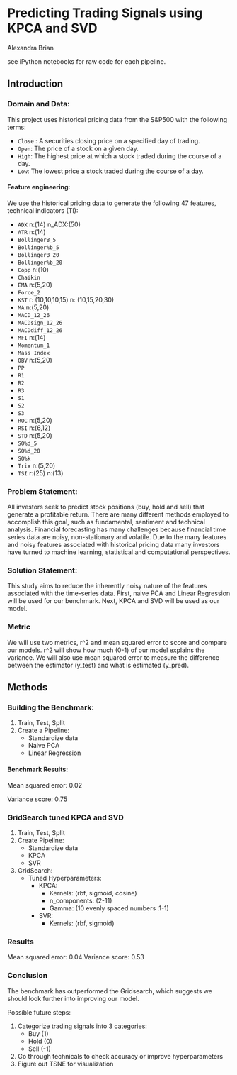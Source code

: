 # Predicting Trading Signals using KPCA and SVD

Alexandra Brian

see iPython notebooks for raw code for each pipeline.

## Introduction

### Domain and Data:
This project uses historical pricing data from the S&P500 with the following terms:

- `Close` : A securities closing price on a specified day of trading.
- `Open`: The price of a stock on a given day.
- `High`: The highest price at which a stock traded during the course of a day. 
- `Low`: The lowest price a stock traded during the course of a day. 

#### Feature engineering:
We use the historical pricing data to generate the following 47 features, technical indicators (TI):

- `ADX`
    n:(14)
    n_ADX:(50)
- `ATR`
    n:(14)
- `BollingerB_5`
- `Bollinger%b_5`
- `BollingerB_20` 
- `Bollinger%b_20`
- `Copp`
     n:(10)
- `Chaikin`
- `EMA`
     n:(5,20)
- `Force_2`
- `KST` 
     r: (10,10,10,15)
     n: (10,15,20,30)
- `MA` 
     n:(5,20) 
- `MACD_12_26`
- `MACDsign_12_26`
- `MACDdiff_12_26`
- `MFI`
     n:(14)
- `Momentum_1`
- `Mass Index`
- `OBV`
     n:(5,20)
- `PP`
- `R1`
- `R2`
- `R3`
- `S1`
- `S2`
- `S3`
- `ROC`
     n:(5,20)
- `RSI`
     n:(6,12)
- `STD`
     n:(5,20)
- `SO%d_5`
- `SO%d_20`
- `SO%k`
- `Trix`
     n:(5,20)
- `TSI`
     r:(25)
     n:(13)

### Problem Statement: 
All investors seek to predict stock positions (buy, hold and sell) that generate a profitable return. There are many different methods employed to accomplish this goal, such as fundamental, sentiment  and technical analysis. Financial forecasting has many challenges because financial time series data are noisy, non-stationary and volatile. Due to the many features and noisy features associated with historical pricing data many investors have turned to machine learning, statistical and computational perspectives.    

### Solution Statement: 
This study aims to reduce the inherently noisy nature of the features associated with the time-series data. First, naive PCA and Linear Regression will be used for our benchmark. Next, KPCA and SVD will be used as our model. 


### Metric
We will use two metrics, r^2 and mean squared error to score and compare our models. r^2 will show how much (0-1) of our model explains the variance. We will also use mean squared error to measure the difference between the estimator (y_test) and what is estimated (y_pred).

## Methods

### Building the Benchmark: 

1. Train, Test, Split
2. Create a Pipeline:
	- Standardize data 
	- Naive PCA
	- Linear Regression

#### Benchmark Results:  

Mean squared error: 0.02

Variance score: 0.75


### GridSearch tuned KPCA and SVD
1. Train, Test, Split
2. Create Pipeline:
	-  Standardize data
	- KPCA
	- SVR
3. GridSearch:
	- Tuned Hyperparameters:
		- KPCA:
			- Kernels: (rbf, sigmoid, cosine) 
			- n_components: (2-11)
			- Gamma: (10 evenly spaced numbers .1-1) 
		- SVR:
			- Kernels: (rbf, sigmoid)

### Results

Mean squared error: 0.04
Variance score: 0.53

### Conclusion
The benchmark has outperformed the Gridsearch, which suggests we should look further into improving our model. 

Possible future steps:
1. Categorize trading signals into 3 categories:
	 - Buy (1) 
	- Hold (0)
	- Sell  (-1) 
1. Go through technicals to check accuracy or improve hyperparameters
1. Figure out TSNE for visualization 
